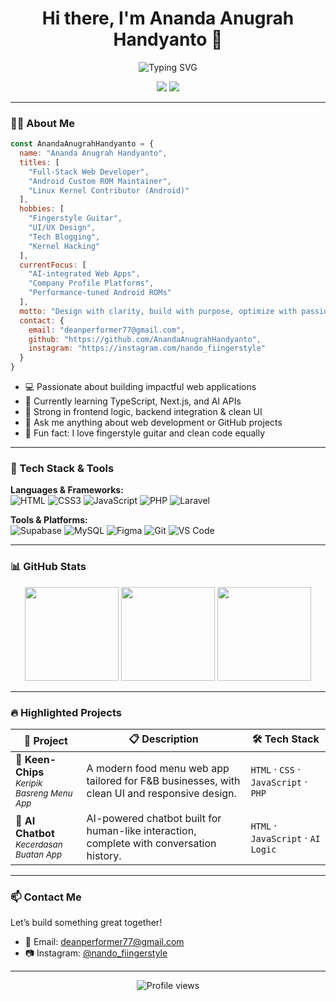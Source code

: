 
<h1 align="center">Hi there, I'm Ananda Anugrah Handyanto 👋</h1>

<p align="center">
  <img src="https://readme-typing-svg.herokuapp.com?font=Fira+Code&weight=600&size=22&pause=1000&color=00F7FF&center=true&vCenter=true&width=440&lines=Full-stack+Web+Developer;Clean+Code+Enthusiast+☕;Lifelong+Learner+🧠;Building+Useful+Things+on+the+Web" alt="Typing SVG" />
</p>

<p align="center">
  <a href="https://github.com/AnandaAnugrahHandyanto"><img src="https://img.shields.io/github/followers/AnandaAnugrahHandyanto?label=Follow&style=social" /></a>
  <a href="mailto:deanperformer77@gmail.com"><img src="https://img.shields.io/badge/Email-Contact-red?style=flat&logo=gmail&logoColor=white" /></a>
</p>

---

### 👨‍💻 About Me

```js
const AnandaAnugrahHandyanto = {
  name: "Ananda Anugrah Handyanto",
  titles: [
    "Full-Stack Web Developer",
    "Android Custom ROM Maintainer",
    "Linux Kernel Contributor (Android)"
  ],
  hobbies: [
    "Fingerstyle Guitar",
    "UI/UX Design",
    "Tech Blogging",
    "Kernel Hacking"
  ],
  currentFocus: [
    "AI-integrated Web Apps",
    "Company Profile Platforms",
    "Performance-tuned Android ROMs"
  ],
  motto: "Design with clarity, build with purpose, optimize with passion.",
  contact: {
    email: "deanperformer77@gmail.com",
    github: "https://github.com/AnandaAnugrahHandyanto",
    instagram: "https://instagram.com/nando_fiingerstyle"
  }
}
```

- 💻 Passionate about building impactful web applications  
- 🌱 Currently learning TypeScript, Next.js, and AI APIs  
- 🔧 Strong in frontend logic, backend integration & clean UI  
- 💬 Ask me anything about web development or GitHub projects  
- 🎸 Fun fact: I love fingerstyle guitar and clean code equally

---

### 🚀 Tech Stack & Tools

**Languages & Frameworks:**  
![HTML](https://img.shields.io/badge/-HTML5-E34F26?style=flat&logo=html5&logoColor=white)
![CSS3](https://img.shields.io/badge/-CSS3-1572B6?style=flat&logo=css3)
![JavaScript](https://img.shields.io/badge/-JavaScript-F7DF1E?style=flat&logo=javascript&logoColor=000)
![PHP](https://img.shields.io/badge/-PHP-777BB4?style=flat&logo=php)
![Laravel](https://img.shields.io/badge/-Laravel-FF2D20?style=flat&logo=laravel&logoColor=white)

**Tools & Platforms:**  
![Supabase](https://img.shields.io/badge/-Supabase-3FCF8E?style=flat&logo=supabase&logoColor=white)
![MySQL](https://img.shields.io/badge/-MySQL-4479A1?style=flat&logo=mysql&logoColor=white)
![Figma](https://img.shields.io/badge/-Figma-000000?style=flat&logo=figma)
![Git](https://img.shields.io/badge/-Git-000000?style=flat&logo=git)
![VS Code](https://img.shields.io/badge/-VSCode-007ACC?style=flat&logo=visual-studio-code)

---

### 📊 GitHub Stats

<p align="center">
  <img src="https://github-readme-stats.vercel.app/api?username=AnandaAnugrahHandyanto&show_icons=true&theme=tokyonight" height="150" />
  <img src="https://github-readme-streak-stats.herokuapp.com?user=AnandaAnugrahHandyanto&theme=tokyonight" height="150"/>
  <img src="https://github-readme-stats.vercel.app/api/top-langs/?username=AnandaAnugrahHandyanto&layout=compact&theme=tokyonight" height="150" />
</p>

---

### 🔥 Highlighted Projects

| 🚀 Project | 📋 Description | 🛠️ Tech Stack |
|-----------|----------------|---------------|
| **🎯 Keen-Chips** <br> <sup>*Keripik Basreng Menu App*</sup> | A modern food menu web app tailored for F&B businesses, with clean UI and responsive design. | `HTML` · `CSS` · `JavaScript` · `PHP` |
| **🧠 AI Chatbot** <br> <sup>*Kecerdasan Buatan App*</sup> | AI-powered chatbot built for human-like interaction, complete with conversation history. | `HTML` · `JavaScript` · `AI Logic` |
---

### 📫 Contact Me

Let’s build something great together!

- 📧 Email: [deanperformer77@gmail.com](mailto:deanperformer77@gmail.com)  
- 📷 Instagram: [@nando_fiingerstyle](https://instagram.com/nando_fiingerstyle)

---

<p align="center">
  <img src="https://komarev.com/ghpvc/?username=AnandaAnugrahHandyanto&style=flat-square&color=blue" alt="Profile views"/>
</p>